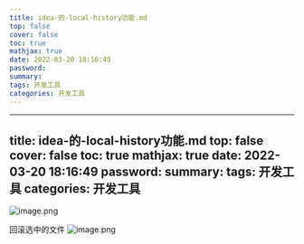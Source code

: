 ```yaml
---
title: idea-的-local-history功能.md
top: false
cover: false
toc: true
mathjax: true
date: 2022-03-20 18:16:49
password:
summary:
tags: 开发工具
categories: 开发工具
---
```

---
title: idea-的-local-history功能.md
top: false
cover: false
toc: true
mathjax: true
date: 2022-03-20 18:16:49
password:
summary:
tags: 开发工具
categories: 开发工具
---
![image.png](https://upload-images.jianshu.io/upload_images/13965490-a3825620cbaa6e28.png?imageMogr2/auto-orient/strip%7CimageView2/2/w/1240)

回滚选中的文件
![image.png](https://upload-images.jianshu.io/upload_images/13965490-02469eedfc07248f.png?imageMogr2/auto-orient/strip%7CimageView2/2/w/1240)
